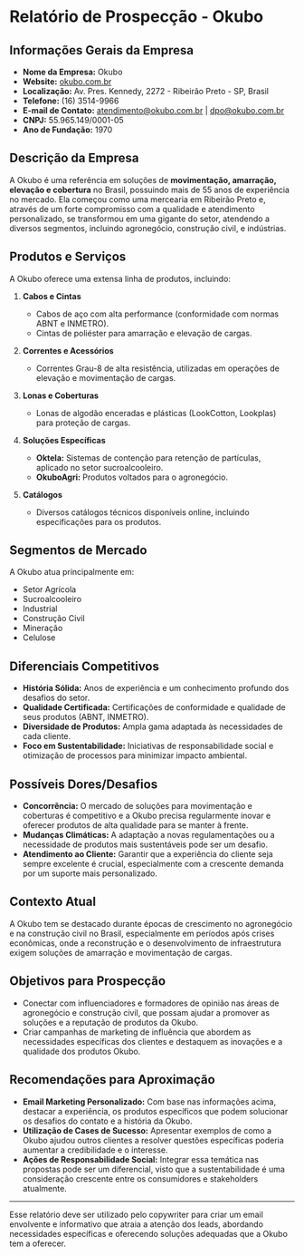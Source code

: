 # Relatório de Prospecção - Okubo

## Informações Gerais da Empresa
- **Nome da Empresa:** Okubo
- **Website:** [okubo.com.br](https://www.okubo.com.br)
- **Localização:** Av. Pres. Kennedy, 2272 - Ribeirão Preto - SP, Brasil
- **Telefone:** (16) 3514-9966
- **E-mail de Contato:** atendimento@okubo.com.br | dpo@okubo.com.br
- **CNPJ:** 55.965.149/0001-05
- **Ano de Fundação:** 1970

## Descrição da Empresa
A Okubo é uma referência em soluções de **movimentação, amarração, elevação e cobertura** no Brasil, possuindo mais de 55 anos de experiência no mercado. Ela começou como uma mercearia em Ribeirão Preto e, através de um forte compromisso com a qualidade e atendimento personalizado, se transformou em uma gigante do setor, atendendo a diversos segmentos, incluindo agronegócio, construção civil, e indústrias.

## Produtos e Serviços
A Okubo oferece uma extensa linha de produtos, incluindo:

1. **Cabos e Cintas**
   - Cabos de aço com alta performance (conformidade com normas ABNT e INMETRO).
   - Cintas de poliéster para amarração e elevação de cargas.

2. **Correntes e Acessórios**
   - Correntes Grau-8 de alta resistência, utilizadas em operações de elevação e movimentação de cargas.

3. **Lonas e Coberturas**
   - Lonas de algodão enceradas e plásticas (LookCotton, Lookplas) para proteção de cargas.

4. **Soluções Específicas**
   - **Oktela:** Sistemas de contenção para retenção de partículas, aplicado no setor sucroalcooleiro.
   - **OkuboAgri:** Produtos voltados para o agronegócio.

5. **Catálogos**
   - Diversos catálogos técnicos disponíveis online, incluindo especificações para os produtos.

## Segmentos de Mercado
A Okubo atua principalmente em:
- Setor Agrícola
- Sucroalcooleiro
- Industrial
- Construção Civil
- Mineração
- Celulose

## Diferenciais Competitivos
- **História Sólida:** Anos de experiência e um conhecimento profundo dos desafios do setor.
- **Qualidade Certificada:** Certificações de conformidade e qualidade de seus produtos (ABNT, INMETRO).
- **Diversidade de Produtos:** Ampla gama adaptada às necessidades de cada cliente.
- **Foco em Sustentabilidade:** Iniciativas de responsabilidade social e otimização de processos para minimizar impacto ambiental.

## Possíveis Dores/Desafios
- **Concorrência:** O mercado de soluções para movimentação e coberturas é competitivo e a Okubo precisa regularmente inovar e oferecer produtos de alta qualidade para se manter à frente.
- **Mudanças Climáticas:** A adaptação a novas regulamentações ou a necessidade de produtos mais sustentáveis pode ser um desafio.
- **Atendimento ao Cliente:** Garantir que a experiência do cliente seja sempre excelente é crucial, especialmente com a crescente demanda por um suporte mais personalizado.

## Contexto Atual
A Okubo tem se destacado durante épocas de crescimento no agronegócio e na construção civil no Brasil, especialmente em períodos após crises econômicas, onde a reconstrução e o desenvolvimento de infraestrutura exigem soluções de amarração e movimentação de cargas.

## Objetivos para Prospecção
- Conectar com influenciadores e formadores de opinião nas áreas de agronegócio e construção civil, que possam ajudar a promover as soluções e a reputação de produtos da Okubo.
- Criar campanhas de marketing de influência que abordem as necessidades específicas dos clientes e destaquem as inovações e a qualidade dos produtos Okubo.

## Recomendações para Aproximação
- **Email Marketing Personalizado:** Com base nas informações acima, destacar a experiência, os produtos específicos que podem solucionar os desafios do contato e a história da Okubo.
- **Utilização de Cases de Sucesso:** Apresentar exemplos de como a Okubo ajudou outros clientes a resolver questões específicas poderia aumentar a credibilidade e o interesse.
- **Ações de Responsabilidade Social:** Integrar essa temática nas propostas pode ser um diferencial, visto que a sustentabilidade é uma consideração crescente entre os consumidores e stakeholders atualmente.

---

Esse relatório deve ser utilizado pelo copywriter para criar um email envolvente e informativo que atraia a atenção dos leads, abordando necessidades específicas e oferecendo soluções adequadas que a Okubo tem a oferecer.